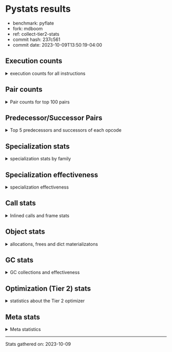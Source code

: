
# Pystats results

- benchmark: pyflate
- fork: mdboom
- ref: collect-tier2-stats
- commit hash: 237c561
- commit date: 2023-10-09T13:50:19-04:00

## Execution counts

<details>
<summary> execution counts for all instructions </summary>

|Name | Count | Self | Cumulative | Miss ratio | 
|---|---:|---:|---:|---:|
| LOAD_FAST | 661,707,360 | 23.2% | 23.2% |  |
| LOAD_CONST | 200,371,760 | 7.0% | 30.2% |  |
| LOAD_ATTR_INSTANCE_VALUE | 180,149,780 | 6.3% | 36.5% |  |
| POP_JUMP_IF_FALSE | 176,287,320 | 6.2% | 42.6% |  |
| COMPARE_OP_INT | 122,851,360 | 4.3% | 46.9% |  |
| BINARY_OP | 111,935,480 | 3.9% | 50.9% |  |
| TO_BOOL_BOOL | 106,050,240 | 3.7% | 54.6% |  |
| SWAP | 93,940,100 | 3.3% | 57.9% |  |
| STORE_FAST | 93,157,480 | 3.3% | 61.1% |  |
| ENTER_EXECUTOR | 91,897,440 | 3.2% | 64.3% |  |
| LOAD_FAST_LOAD_FAST | 86,335,420 | 3.0% | 67.4% |  |
| COPY | 84,834,340 | 3.0% | 70.3% |  |
| BINARY_OP_SUBTRACT_INT | 73,829,940 | 2.6% | 72.9% |  |
| BINARY_OP_ADD_INT | 69,556,020 | 2.4% | 75.3% |  |
| RETURN_VALUE | 61,843,820 | 2.2% | 77.5% |  |
| POP_JUMP_IF_TRUE | 57,138,000 | 2.0% | 79.5% |  |
| RESUME_CHECK | 56,160,880 | 2.0% | 81.5% | 0.0% |
| CALL_PY_EXACT_ARGS | 56,054,440 | 2.0% | 83.4% |  |
| LOAD_ATTR_METHOD_WITH_VALUES | 50,474,800 | 1.8% | 85.2% |  |
| BINARY_SUBSCR_LIST_INT | 48,346,440 | 1.7% | 86.9% |  |
| CALL_LIST_APPEND | 46,008,660 | 1.6% | 88.5% |  |
| STORE_SUBSCR_LIST_INT | 40,342,080 | 1.4% | 89.9% |  |
| STORE_ATTR_INSTANCE_VALUE | 35,033,780 | 1.2% | 91.1% |  |
| POP_TOP | 31,958,280 | 1.1% | 92.3% |  |
| LOAD_GLOBAL_BUILTIN | 26,929,140 | 0.9% | 93.2% |  |
| CALL_LEN | 22,351,140 | 0.8% | 94.0% |  |
| STORE_FAST_STORE_FAST | 20,240,460 | 0.7% | 94.7% |  |
| FOR_ITER | 20,191,480 | 0.7% | 95.4% |  |
| UNPACK_SEQUENCE_TWO_TUPLE | 20,187,840 | 0.7% | 96.1% |  |
| JUMP_BACKWARD | 20,187,000 | 0.7% | 96.8% |  |
| BINARY_SLICE | 18,264,300 | 0.6% | 97.4% |  |
| RETURN_CONST | 13,728,060 | 0.5% | 97.9% |  |
| UNARY_INVERT | 9,402,480 | 0.3% | 98.3% |  |
| LOAD_ATTR_METHOD_NO_DICT | 8,696,340 | 0.3% | 98.6% |  |
| LOAD_GLOBAL_MODULE | 5,583,760 | 0.2% | 98.8% |  |
| STORE_SLICE | 5,568,180 | 0.2% | 99.0% |  |
| NOP | 5,391,000 | 0.2% | 99.1% |  |
| JUMP_FORWARD | 5,022,600 | 0.2% | 99.3% |  |
| CALL_BUILTIN_O | 4,564,320 | 0.2% | 99.5% |  |
| LOAD_ATTR | 4,053,120 | 0.1% | 99.6% |  |
| TO_BOOL | 4,052,580 | 0.1% | 99.8% |  |
| CALL_METHOD_DESCRIPTOR_FAST | 4,050,800 | 0.1% | 99.9% |  |
| BINARY_SUBSCR | 1,604,260 | 0.1% | 100.0% |  |
| TO_BOOL_INT | 471,920 | 0.0% | 100.0% |  |
| GET_ITER | 184,860 | 0.0% | 100.0% |  |
| FOR_ITER_LIST | 179,300 | 0.0% | 100.0% |  |
| BUILD_LIST | 61,380 | 0.0% | 100.0% |  |
| EXIT_INIT_CHECK | 53,400 | 0.0% | 100.0% |  |
| CALL_ALLOC_AND_ENTER_INIT | 53,400 | 0.0% | 100.0% |  |
| BUILD_TUPLE | 53,280 | 0.0% | 100.0% |  |
| INTERPRETER_EXIT | 52,920 | 0.0% | 100.0% |  |
| BINARY_OP_MULTIPLY_INT | 33,720 | 0.0% | 100.0% |  |
| CALL | 17,100 | 0.0% | 100.0% |  |
| CALL_BUILTIN_CLASS | 12,900 | 0.0% | 100.0% |  |
| CALL_BUILTIN_FAST | 8,760 | 0.0% | 100.0% |  |
| LIST_APPEND | 8,700 | 0.0% | 100.0% |  |
| FOR_ITER_RANGE | 5,900 | 0.0% | 100.0% |  |
| LOAD_GLOBAL | 720 | 0.0% | 100.0% |  |
| COMPARE_OP | 420 | 0.0% | 100.0% |  |
| PUSH_NULL | 360 | 0.0% | 100.0% |  |
| CALL_KW | 360 | 0.0% | 100.0% |  |
| CALL_BUILTIN_FAST_WITH_KEYWORDS | 240 | 0.0% | 100.0% |  |
| LOAD_ATTR_MODULE | 220 | 0.0% | 100.0% |  |
| LOAD_DEREF | 180 | 0.0% | 100.0% |  |
| STORE_ATTR | 160 | 0.0% | 100.0% |  |
| CALL_FUNCTION_EX | 120 | 0.0% | 100.0% |  |
| LOAD_FAST_AND_CLEAR | 120 | 0.0% | 100.0% |  |
| CALL_ISINSTANCE | 120 | 0.0% | 100.0% |  |
| CALL_METHOD_DESCRIPTOR_NOARGS | 120 | 0.0% | 100.0% |  |
| CALL_METHOD_DESCRIPTOR_O | 120 | 0.0% | 100.0% |  |
| CALL_INTRINSIC_1 | 60 | 0.0% | 100.0% |  |
| COPY_FREE_VARS | 60 | 0.0% | 100.0% |  |
| LIST_EXTEND | 60 | 0.0% | 100.0% |  |
| LOAD_FAST_CHECK | 60 | 0.0% | 100.0% |  |
| BINARY_OP_SUBTRACT_FLOAT | 60 | 0.0% | 100.0% |  |
| COMPARE_OP_STR | 60 | 0.0% | 100.0% |  |


</details>

## Pair counts

<details>
<summary> Pair counts for top 100 pairs </summary>

|Pair | Count | Self | Cumulative | 
|---|---:|---:|---:|
| POP_JUMP_IF_FALSE LOAD_FAST | 136,639,200 | 4.8% | 4.8% |
| LOAD_FAST LOAD_ATTR_INSTANCE_VALUE | 129,682,180 | 4.5% | 9.3% |
| LOAD_ATTR_INSTANCE_VALUE LOAD_FAST | 112,454,380 | 3.9% | 13.3% |
| LOAD_FAST TO_BOOL_BOOL | 106,050,120 | 3.7% | 17.0% |
| TO_BOOL_BOOL POP_JUMP_IF_FALSE | 106,034,880 | 3.7% | 20.7% |
| STORE_FAST LOAD_FAST | 72,181,780 | 2.5% | 23.2% |
| COMPARE_OP_INT POP_JUMP_IF_FALSE | 69,780,280 | 2.4% | 25.6% |
| LOAD_FAST LOAD_CONST | 69,100,500 | 2.4% | 28.1% |
| LOAD_FAST COMPARE_OP_INT | 61,122,200 | 2.1% | 30.2% |
| LOAD_CONST BINARY_OP_ADD_INT | 57,944,740 | 2.0% | 32.2% |
| CALL_PY_EXACT_ARGS RESUME_CHECK | 56,054,440 | 2.0% | 34.2% |
| COMPARE_OP_INT POP_JUMP_IF_TRUE | 53,071,080 | 1.9% | 36.0% |
| LOAD_FAST LOAD_ATTR_METHOD_WITH_VALUES | 50,447,940 | 1.8% | 37.8% |
| LOAD_CONST BINARY_OP_SUBTRACT_INT | 45,131,420 | 1.6% | 39.4% |
| POP_JUMP_IF_TRUE ENTER_EXECUTOR | 44,173,680 | 1.5% | 40.9% |
| LOAD_CONST LOAD_FAST | 43,493,120 | 1.5% | 42.5% |
| LOAD_ATTR_METHOD_WITH_VALUES LOAD_FAST | 42,214,540 | 1.5% | 43.9% |
| ENTER_EXECUTOR LOAD_FAST | 37,707,020 | 1.3% | 45.3% |
| ENTER_EXECUTOR CALL_LIST_APPEND | 37,245,060 | 1.3% | 46.6% |
| SWAP STORE_ATTR_INSTANCE_VALUE | 34,758,020 | 1.2% | 47.8% |
| LOAD_FAST BINARY_OP | 34,570,240 | 1.2% | 49.0% |
| COPY LOAD_ATTR_INSTANCE_VALUE | 34,548,520 | 1.2% | 50.2% |
| LOAD_FAST COPY | 34,548,520 | 1.2% | 51.4% |
| LOAD_FAST CALL_PY_EXACT_ARGS | 32,962,500 | 1.2% | 52.6% |
| BINARY_OP_ADD_INT SWAP | 32,330,040 | 1.1% | 53.7% |
| STORE_ATTR_INSTANCE_VALUE LOAD_FAST | 30,705,560 | 1.1% | 54.8% |
| RESUME_CHECK LOAD_CONST | 29,100,920 | 1.0% | 55.8% |
| BINARY_OP LOAD_CONST | 28,917,620 | 1.0% | 56.8% |
| BINARY_OP_SUBTRACT_INT RETURN_VALUE | 28,917,620 | 1.0% | 57.8% |
| LOAD_FAST BINARY_OP_SUBTRACT_INT | 28,664,740 | 1.0% | 58.8% |
| LOAD_GLOBAL_BUILTIN LOAD_FAST | 26,921,280 | 0.9% | 59.8% |
| BINARY_OP LOAD_FAST | 25,140,860 | 0.9% | 60.6% |
| RETURN_VALUE STORE_FAST | 23,366,580 | 0.8% | 61.5% |
| POP_TOP LOAD_FAST | 22,570,560 | 0.8% | 62.2% |
| LOAD_FAST CALL_LEN | 22,351,060 | 0.8% | 63.0% |
| BINARY_OP_ADD_INT STORE_FAST | 21,901,440 | 0.8% | 63.8% |
| CALL_LIST_APPEND ENTER_EXECUTOR | 20,417,420 | 0.7% | 64.5% |
| UNPACK_SEQUENCE_TWO_TUPLE STORE_FAST_STORE_FAST | 20,187,480 | 0.7% | 65.2% |
| FOR_ITER UNPACK_SEQUENCE_TWO_TUPLE | 20,186,400 | 0.7% | 65.9% |
| JUMP_BACKWARD FOR_ITER | 20,186,400 | 0.7% | 66.6% |
| LOAD_FAST_LOAD_FAST BINARY_SUBSCR_LIST_INT | 20,171,100 | 0.7% | 67.3% |
| COPY COPY | 20,171,040 | 0.7% | 68.0% |
| COPY BINARY_SUBSCR_LIST_INT | 20,171,040 | 0.7% | 68.7% |
| LOAD_FAST_LOAD_FAST COPY | 20,171,040 | 0.7% | 69.4% |
| LOAD_FAST_LOAD_FAST LOAD_FAST_LOAD_FAST | 20,171,040 | 0.7% | 70.2% |
| STORE_FAST_STORE_FAST LOAD_FAST_LOAD_FAST | 20,171,040 | 0.7% | 70.9% |
| SWAP SWAP | 20,171,040 | 0.7% | 71.6% |
| SWAP STORE_SUBSCR_LIST_INT | 20,171,040 | 0.7% | 72.3% |
| BINARY_SUBSCR_LIST_INT LOAD_CONST | 20,171,040 | 0.7% | 73.0% |
| BINARY_SUBSCR_LIST_INT STORE_SUBSCR_LIST_INT | 20,171,040 | 0.7% | 73.7% |
| STORE_SUBSCR_LIST_INT JUMP_BACKWARD | 20,171,040 | 0.7% | 74.4% |
| STORE_SUBSCR_LIST_INT LOAD_FAST_LOAD_FAST | 20,171,040 | 0.7% | 75.1% |
| BINARY_OP_SUBTRACT_INT BINARY_OP | 19,524,380 | 0.7% | 75.8% |
| RETURN_VALUE BINARY_OP | 19,515,140 | 0.7% | 76.5% |
| LOAD_FAST LOAD_GLOBAL_BUILTIN | 18,305,400 | 0.6% | 77.1% |
| CALL_LEN COMPARE_OP_INT | 18,298,960 | 0.6% | 77.7% |
| LOAD_FAST LOAD_FAST | 18,287,040 | 0.6% | 78.4% |
| POP_JUMP_IF_FALSE ENTER_EXECUTOR | 18,246,560 | 0.6% | 79.0% |
| CALL_LIST_APPEND LOAD_FAST | 18,120,960 | 0.6% | 79.7% |
| LOAD_CONST COMPARE_OP_INT | 18,032,140 | 0.6% | 80.3% |
| RESUME_CHECK LOAD_FAST_LOAD_FAST | 14,853,320 | 0.5% | 80.8% |
| RETURN_CONST POP_TOP | 13,674,660 | 0.5% | 81.3% |
| LOAD_FAST RETURN_VALUE | 13,507,260 | 0.5% | 81.8% |
| BINARY_OP SWAP | 13,454,040 | 0.5% | 82.2% |
| POP_JUMP_IF_TRUE LOAD_FAST | 12,948,540 | 0.5% | 82.7% |
| BINARY_OP STORE_FAST | 12,844,940 | 0.4% | 83.1% |
| RESUME_CHECK LOAD_FAST | 12,205,440 | 0.4% | 83.6% |
| BINARY_SLICE BINARY_OP | 11,136,360 | 0.4% | 83.9% |
| POP_JUMP_IF_FALSE LOAD_CONST | 10,976,580 | 0.4% | 84.3% |
| LOAD_ATTR_INSTANCE_VALUE STORE_FAST | 10,420,740 | 0.4% | 84.7% |
| BINARY_OP RETURN_VALUE | 10,416,180 | 0.4% | 85.1% |
| ENTER_EXECUTOR STORE_FAST | 10,079,940 | 0.4% | 85.4% |
| SWAP COPY | 9,943,620 | 0.3% | 85.8% |
| COPY COMPARE_OP_INT | 9,943,580 | 0.3% | 86.1% |
| RETURN_VALUE LOAD_FAST | 9,455,400 | 0.3% | 86.4% |
| LOAD_FAST_LOAD_FAST LOAD_ATTR_INSTANCE_VALUE | 9,414,800 | 0.3% | 86.8% |
| LOAD_ATTR_INSTANCE_VALUE COMPARE_OP_INT | 9,410,900 | 0.3% | 87.1% |
| UNARY_INVERT BINARY_OP | 9,402,480 | 0.3% | 87.4% |
| BINARY_OP UNARY_INVERT | 9,402,480 | 0.3% | 87.8% |
| LOAD_ATTR_INSTANCE_VALUE BINARY_OP | 9,402,480 | 0.3% | 88.1% |
| LOAD_FAST_LOAD_FAST LOAD_FAST | 9,261,420 | 0.3% | 88.4% |
| BINARY_OP_SUBTRACT_INT SWAP | 9,144,980 | 0.3% | 88.7% |
| STORE_FAST LOAD_CONST | 9,085,200 | 0.3% | 89.0% |
| LOAD_ATTR_INSTANCE_VALUE CALL_PY_EXACT_ARGS | 9,074,220 | 0.3% | 89.4% |
| LOAD_FAST SWAP | 8,896,740 | 0.3% | 89.7% |
| RETURN_VALUE POP_TOP | 8,896,440 | 0.3% | 90.0% |
| POP_TOP RETURN_VALUE | 8,896,260 | 0.3% | 90.3% |
| SWAP POP_TOP | 8,896,260 | 0.3% | 90.6% |
| LOAD_ATTR_INSTANCE_VALUE SWAP | 8,896,260 | 0.3% | 90.9% |
| LOAD_FAST LOAD_ATTR_METHOD_NO_DICT | 8,696,160 | 0.3% | 91.2% |
| LOAD_ATTR_METHOD_NO_DICT LOAD_FAST | 8,695,440 | 0.3% | 91.5% |
| LOAD_ATTR_INSTANCE_VALUE LOAD_CONST | 8,105,340 | 0.3% | 91.8% |
| LOAD_ATTR_INSTANCE_VALUE LOAD_GLOBAL_BUILTIN | 8,103,120 | 0.3% | 92.1% |
| LOAD_CONST BINARY_OP | 7,670,780 | 0.3% | 92.4% |
| BINARY_OP_ADD_INT BINARY_SLICE | 7,127,580 | 0.2% | 92.6% |
| LOAD_FAST_LOAD_FAST LOAD_CONST | 6,615,060 | 0.2% | 92.8% |
| ENTER_EXECUTOR LOAD_ATTR_INSTANCE_VALUE | 6,504,180 | 0.2% | 93.1% |
| LOAD_CONST LOAD_CONST | 5,573,160 | 0.2% | 93.3% |
| LOAD_CONST BINARY_SLICE | 5,568,540 | 0.2% | 93.5% |
| BINARY_SUBSCR_LIST_INT STORE_FAST | 5,568,240 | 0.2% | 93.7% |


</details>

## Predecessor/Successor Pairs

<details>
<summary> Top 5 predecessors and successors of each opcode </summary>

### BINARY_SLICE

<details>
<summary> Successors and predecessors for BINARY_SLICE </summary>

|Predecessors | Count | Percentage | 
|---|---:|---:|
| BINARY_OP_ADD_INT | 7,127,580 | 39.0% |
| LOAD_CONST | 5,568,540 | 30.5% |
| LOAD_FAST | 5,568,180 | 30.5% |

|Successors | Count | Percentage | 
|---|---:|---:|
| BINARY_OP | 11,136,360 | 61.0% |
| LOAD_FAST | 5,568,180 | 30.5% |
| CALL_LIST_APPEND | 534,360 | 2.9% |
| CALL_BUILTIN_O | 512,520 | 2.8% |
| LOAD_GLOBAL_BUILTIN | 512,520 | 2.8% |


</details>

### STORE_SLICE

<details>
<summary> Successors and predecessors for STORE_SLICE </summary>

|Predecessors | Count | Percentage | 
|---|---:|---:|
| LOAD_CONST | 5,568,180 | 100.0% |

|Successors | Count | Percentage | 
|---|---:|---:|
| RETURN_CONST | 5,568,180 | 100.0% |


</details>

### CACHE

<details>
<summary> Successors and predecessors for CACHE </summary>

|Successors | Count | Percentage | 
|---|---:|---:|
| RESUME_CHECK | 52,920 | 100.0% |


</details>

### BINARY_SUBSCR

<details>
<summary> Successors and predecessors for BINARY_SUBSCR </summary>

|Predecessors | Count | Percentage | 
|---|---:|---:|
| BINARY_OP_ADD_INT | 1,603,740 | 100.0% |
| BINARY_SUBSCR | 400 | 0.0% |
| LOAD_FAST | 60 | 0.0% |
| LOAD_FAST_LOAD_FAST | 60 | 0.0% |

|Successors | Count | Percentage | 
|---|---:|---:|
| SWAP | 1,046,880 | 65.3% |
| COMPARE_OP_INT | 556,860 | 34.7% |
| BINARY_SUBSCR | 400 | 0.0% |
| LOAD_FAST | 60 | 0.0% |
| CALL_LIST_APPEND | 60 | 0.0% |


</details>

### EXIT_INIT_CHECK

<details>
<summary> Successors and predecessors for EXIT_INIT_CHECK </summary>

|Predecessors | Count | Percentage | 
|---|---:|---:|
| RETURN_CONST | 53,400 | 100.0% |

|Successors | Count | Percentage | 
|---|---:|---:|
| RETURN_VALUE | 53,400 | 100.0% |


</details>

### GET_ITER

<details>
<summary> Successors and predecessors for GET_ITER </summary>

|Predecessors | Count | Percentage | 
|---|---:|---:|
| LOAD_ATTR_INSTANCE_VALUE | 178,680 | 96.7% |
| CALL_BUILTIN_CLASS | 5,700 | 3.1% |
| BINARY_SLICE | 360 | 0.2% |
| LOAD_FAST | 120 | 0.1% |

|Successors | Count | Percentage | 
|---|---:|---:|
| FOR_ITER_LIST | 179,100 | 96.9% |
| FOR_ITER_RANGE | 5,640 | 3.1% |
| FOR_ITER | 60 | 0.0% |
| LOAD_FAST_AND_CLEAR | 60 | 0.0% |


</details>

### INTERPRETER_EXIT

<details>
<summary> Successors and predecessors for INTERPRETER_EXIT </summary>

|Predecessors | Count | Percentage | 
|---|---:|---:|
| RETURN_VALUE | 52,920 | 100.0% |


</details>

### NOP

<details>
<summary> Successors and predecessors for NOP </summary>

|Predecessors | Count | Percentage | 
|---|---:|---:|
| CALL_LIST_APPEND | 5,390,220 | 100.0% |
| POP_JUMP_IF_FALSE | 600 | 0.0% |
| STORE_FAST | 120 | 0.0% |
| POP_TOP | 60 | 0.0% |

|Successors | Count | Percentage | 
|---|---:|---:|
| ENTER_EXECUTOR | 5,390,220 | 100.0% |
| LOAD_FAST | 720 | 0.0% |
| LOAD_DEREF | 60 | 0.0% |


</details>

### POP_TOP

<details>
<summary> Successors and predecessors for POP_TOP </summary>

|Predecessors | Count | Percentage | 
|---|---:|---:|
| RETURN_CONST | 13,674,660 | 42.8% |
| RETURN_VALUE | 8,896,440 | 27.8% |
| SWAP | 8,896,260 | 27.8% |
| POP_JUMP_IF_FALSE | 490,020 | 1.5% |
| CALL_KW | 360 | 0.0% |

|Successors | Count | Percentage | 
|---|---:|---:|
| LOAD_FAST | 22,570,560 | 70.6% |
| RETURN_VALUE | 8,896,260 | 27.8% |
| JUMP_FORWARD | 490,500 | 1.5% |
| RETURN_CONST | 420 | 0.0% |
| LOAD_FAST_LOAD_FAST | 360 | 0.0% |


</details>

### PUSH_NULL

<details>
<summary> Successors and predecessors for PUSH_NULL </summary>

|Predecessors | Count | Percentage | 
|---|---:|---:|
| LOAD_ATTR_MODULE | 220 | 61.1% |
| LOAD_DEREF | 120 | 33.3% |
| LOAD_ATTR | 20 | 5.6% |

|Successors | Count | Percentage | 
|---|---:|---:|
| CALL | 180 | 50.0% |
| LOAD_FAST | 120 | 33.3% |
| LOAD_FAST_CHECK | 60 | 16.7% |


</details>

### RETURN_VALUE

<details>
<summary> Successors and predecessors for RETURN_VALUE </summary>

|Predecessors | Count | Percentage | 
|---|---:|---:|
| BINARY_OP_SUBTRACT_INT | 28,917,620 | 46.8% |
| LOAD_FAST | 13,507,260 | 21.8% |
| BINARY_OP | 10,416,180 | 16.8% |
| POP_TOP | 8,896,260 | 14.4% |
| EXIT_INIT_CHECK | 53,400 | 0.1% |

|Successors | Count | Percentage | 
|---|---:|---:|
| STORE_FAST | 23,366,580 | 37.8% |
| BINARY_OP | 19,515,140 | 31.6% |
| LOAD_FAST | 9,455,400 | 15.3% |
| POP_TOP | 8,896,440 | 14.4% |
| TO_BOOL_INT | 470,460 | 0.8% |


</details>

### TO_BOOL

<details>
<summary> Successors and predecessors for TO_BOOL </summary>

|Predecessors | Count | Percentage | 
|---|---:|---:|
| LOAD_FAST | 4,051,580 | 100.0% |
| TO_BOOL | 980 | 0.0% |
| CALL_LEN | 20 | 0.0% |

|Successors | Count | Percentage | 
|---|---:|---:|
| POP_JUMP_IF_TRUE | 4,051,560 | 100.0% |
| TO_BOOL | 980 | 0.0% |
| TO_BOOL_INT | 40 | 0.0% |


</details>

### UNARY_INVERT

<details>
<summary> Successors and predecessors for UNARY_INVERT </summary>

|Predecessors | Count | Percentage | 
|---|---:|---:|
| BINARY_OP | 9,402,480 | 100.0% |

|Successors | Count | Percentage | 
|---|---:|---:|
| BINARY_OP | 9,402,480 | 100.0% |


</details>

### BINARY_OP

<details>
<summary> Successors and predecessors for BINARY_OP </summary>

|Predecessors | Count | Percentage | 
|---|---:|---:|
| LOAD_FAST | 34,570,240 | 30.9% |
| BINARY_OP_SUBTRACT_INT | 19,524,380 | 17.4% |
| RETURN_VALUE | 19,515,140 | 17.4% |
| BINARY_SLICE | 11,136,360 | 9.9% |
| UNARY_INVERT | 9,402,480 | 8.4% |

|Successors | Count | Percentage | 
|---|---:|---:|
| LOAD_CONST | 28,917,620 | 25.8% |
| LOAD_FAST | 25,140,860 | 22.5% |
| SWAP | 13,454,040 | 12.0% |
| STORE_FAST | 12,844,940 | 11.5% |
| RETURN_VALUE | 10,416,180 | 9.3% |


</details>

### BUILD_LIST

<details>
<summary> Successors and predecessors for BUILD_LIST </summary>

|Predecessors | Count | Percentage | 
|---|---:|---:|
| LOAD_FAST_LOAD_FAST | 53,280 | 86.8% |
| CALL_BUILTIN_CLASS | 6,300 | 10.3% |
| STORE_FAST | 540 | 0.9% |
| RESUME_CHECK | 480 | 0.8% |
| BUILD_TUPLE | 360 | 0.6% |

|Successors | Count | Percentage | 
|---|---:|---:|
| BINARY_OP | 59,940 | 97.7% |
| STORE_FAST | 1,200 | 2.0% |
| LOAD_CONST | 60 | 0.1% |
| LOAD_DEREF | 60 | 0.1% |
| SWAP | 60 | 0.1% |


</details>

### BUILD_TUPLE

<details>
<summary> Successors and predecessors for BUILD_TUPLE </summary>

|Predecessors | Count | Percentage | 
|---|---:|---:|
| LOAD_ATTR_INSTANCE_VALUE | 52,920 | 99.3% |
| LOAD_CONST | 360 | 0.7% |

|Successors | Count | Percentage | 
|---|---:|---:|
| RETURN_VALUE | 52,920 | 99.3% |
| BUILD_LIST | 360 | 0.7% |


</details>

### CALL

<details>
<summary> Successors and predecessors for CALL </summary>

|Predecessors | Count | Percentage | 
|---|---:|---:|
| ENTER_EXECUTOR | 15,300 | 89.5% |
| LOAD_FAST | 840 | 4.9% |
| LOAD_CONST | 300 | 1.8% |
| PUSH_NULL | 180 | 1.1% |
| CALL | 160 | 0.9% |

|Successors | Count | Percentage | 
|---|---:|---:|
| CALL_LIST_APPEND | 15,360 | 89.8% |
| CALL_BUILTIN_CLASS | 540 | 3.2% |
| CALL_PY_EXACT_ARGS | 360 | 2.1% |
| CALL | 160 | 0.9% |
| STORE_FAST | 120 | 0.7% |


</details>

### CALL_FUNCTION_EX

<details>
<summary> Successors and predecessors for CALL_FUNCTION_EX </summary>

|Predecessors | Count | Percentage | 
|---|---:|---:|
| CALL_INTRINSIC_1 | 60 | 50.0% |
| LOAD_FAST | 60 | 50.0% |

|Successors | Count | Percentage | 
|---|---:|---:|
| COPY_FREE_VARS | 60 | 50.0% |
| RESUME_CHECK | 60 | 50.0% |


</details>

### CALL_INTRINSIC_1

<details>
<summary> Successors and predecessors for CALL_INTRINSIC_1 </summary>

|Predecessors | Count | Percentage | 
|---|---:|---:|
| LIST_EXTEND | 60 | 100.0% |

|Successors | Count | Percentage | 
|---|---:|---:|
| CALL_FUNCTION_EX | 60 | 100.0% |


</details>

### CALL_KW

<details>
<summary> Successors and predecessors for CALL_KW </summary>

|Predecessors | Count | Percentage | 
|---|---:|---:|
| LOAD_CONST | 360 | 100.0% |

|Successors | Count | Percentage | 
|---|---:|---:|
| POP_TOP | 360 | 100.0% |


</details>

### COMPARE_OP

<details>
<summary> Successors and predecessors for COMPARE_OP </summary>

|Predecessors | Count | Percentage | 
|---|---:|---:|
| LOAD_CONST | 280 | 66.7% |
| COMPARE_OP | 40 | 9.5% |
| COPY | 40 | 9.5% |
| CALL_BUILTIN_O | 40 | 9.5% |
| CALL_LEN | 20 | 4.8% |

|Successors | Count | Percentage | 
|---|---:|---:|
| POP_JUMP_IF_FALSE | 180 | 42.9% |
| COMPARE_OP_INT | 180 | 42.9% |
| COMPARE_OP | 40 | 9.5% |
| COMPARE_OP_STR | 20 | 4.8% |


</details>

### COPY

<details>
<summary> Successors and predecessors for COPY </summary>

|Predecessors | Count | Percentage | 
|---|---:|---:|
| LOAD_FAST | 34,548,520 | 40.7% |
| COPY | 20,171,040 | 23.8% |
| LOAD_FAST_LOAD_FAST | 20,171,040 | 23.8% |
| SWAP | 9,943,620 | 11.7% |
| RETURN_VALUE | 60 | 0.0% |

|Successors | Count | Percentage | 
|---|---:|---:|
| LOAD_ATTR_INSTANCE_VALUE | 34,548,520 | 40.7% |
| COPY | 20,171,040 | 23.8% |
| BINARY_SUBSCR_LIST_INT | 20,171,040 | 23.8% |
| COMPARE_OP_INT | 9,943,580 | 11.7% |
| STORE_FAST | 60 | 0.0% |


</details>

### COPY_FREE_VARS

<details>
<summary> Successors and predecessors for COPY_FREE_VARS </summary>

|Predecessors | Count | Percentage | 
|---|---:|---:|
| CALL_FUNCTION_EX | 60 | 100.0% |

|Successors | Count | Percentage | 
|---|---:|---:|
| RESUME_CHECK | 60 | 100.0% |


</details>

### ENTER_EXECUTOR

<details>
<summary> Successors and predecessors for ENTER_EXECUTOR </summary>

|Predecessors | Count | Percentage | 
|---|---:|---:|
| POP_JUMP_IF_TRUE | 44,173,680 | 48.1% |
| CALL_LIST_APPEND | 20,417,420 | 22.2% |
| POP_JUMP_IF_FALSE | 18,246,560 | 19.9% |
| NOP | 5,390,220 | 5.9% |
| STORE_FAST | 3,611,960 | 3.9% |

|Successors | Count | Percentage | 
|---|---:|---:|
| LOAD_FAST | 37,707,020 | 41.0% |
| CALL_LIST_APPEND | 37,245,060 | 40.5% |
| STORE_FAST | 10,079,940 | 11.0% |
| LOAD_ATTR_INSTANCE_VALUE | 6,504,180 | 7.1% |
| LOAD_CONST | 177,960 | 0.2% |


</details>

### FOR_ITER

<details>
<summary> Successors and predecessors for FOR_ITER </summary>

|Predecessors | Count | Percentage | 
|---|---:|---:|
| JUMP_BACKWARD | 20,186,400 | 100.0% |
| FOR_ITER | 4,960 | 0.0% |
| GET_ITER | 60 | 0.0% |
| SWAP | 60 | 0.0% |

|Successors | Count | Percentage | 
|---|---:|---:|
| UNPACK_SEQUENCE_TWO_TUPLE | 20,186,400 | 100.0% |
| FOR_ITER | 4,960 | 0.0% |
| LOAD_FAST | 60 | 0.0% |
| STORE_FAST | 60 | 0.0% |


</details>

### JUMP_BACKWARD

<details>
<summary> Successors and predecessors for JUMP_BACKWARD </summary>

|Predecessors | Count | Percentage | 
|---|---:|---:|
| STORE_SUBSCR_LIST_INT | 20,171,040 | 99.9% |
| LIST_APPEND | 8,700 | 0.0% |
| POP_JUMP_IF_TRUE | 6,660 | 0.0% |
| STORE_FAST | 280 | 0.0% |
| CALL_LIST_APPEND | 220 | 0.0% |

|Successors | Count | Percentage | 
|---|---:|---:|
| FOR_ITER | 20,186,400 | 100.0% |
| FOR_ITER_RANGE | 260 | 0.0% |
| FOR_ITER_LIST | 200 | 0.0% |
| ENTER_EXECUTOR | 60 | 0.0% |
| LOAD_FAST | 60 | 0.0% |


</details>

### JUMP_FORWARD

<details>
<summary> Successors and predecessors for JUMP_FORWARD </summary>

|Predecessors | Count | Percentage | 
|---|---:|---:|
| POP_JUMP_IF_FALSE | 4,019,100 | 80.0% |
| STORE_FAST | 512,580 | 10.2% |
| POP_TOP | 490,500 | 9.8% |
| ENTER_EXECUTOR | 420 | 0.0% |

|Successors | Count | Percentage | 
|---|---:|---:|
| LOAD_FAST | 5,022,360 | 100.0% |
| BUILD_LIST | 60 | 0.0% |
| JUMP_BACKWARD | 60 | 0.0% |
| LOAD_CONST | 60 | 0.0% |
| LOAD_GLOBAL_MODULE | 40 | 0.0% |


</details>

### LIST_APPEND

<details>
<summary> Successors and predecessors for LIST_APPEND </summary>

|Predecessors | Count | Percentage | 
|---|---:|---:|
| CALL_BUILTIN_FAST | 8,700 | 100.0% |

|Successors | Count | Percentage | 
|---|---:|---:|
| JUMP_BACKWARD | 8,700 | 100.0% |


</details>

### LIST_EXTEND

<details>
<summary> Successors and predecessors for LIST_EXTEND </summary>

|Predecessors | Count | Percentage | 
|---|---:|---:|
| LOAD_DEREF | 60 | 100.0% |

|Successors | Count | Percentage | 
|---|---:|---:|
| CALL_INTRINSIC_1 | 60 | 100.0% |


</details>

### LOAD_ATTR

<details>
<summary> Successors and predecessors for LOAD_ATTR </summary>

|Predecessors | Count | Percentage | 
|---|---:|---:|
| LOAD_ATTR_INSTANCE_VALUE | 4,050,740 | 99.9% |
| LOAD_ATTR | 1,060 | 0.0% |
| LOAD_GLOBAL_MODULE | 800 | 0.0% |
| LOAD_FAST | 440 | 0.0% |
| LOAD_CONST | 40 | 0.0% |

|Successors | Count | Percentage | 
|---|---:|---:|
| LOAD_FAST | 4,050,740 | 99.9% |
| LOAD_ATTR | 1,060 | 0.0% |
| LOAD_CONST | 420 | 0.0% |
| LOAD_FAST_LOAD_FAST | 360 | 0.0% |
| LOAD_ATTR_METHOD_WITH_VALUES | 220 | 0.0% |


</details>

### LOAD_CONST

<details>
<summary> Successors and predecessors for LOAD_CONST </summary>

|Predecessors | Count | Percentage | 
|---|---:|---:|
| LOAD_FAST | 69,100,500 | 34.5% |
| RESUME_CHECK | 29,100,920 | 14.5% |
| BINARY_OP | 28,917,620 | 14.4% |
| BINARY_SUBSCR_LIST_INT | 20,171,040 | 10.1% |
| POP_JUMP_IF_FALSE | 10,976,580 | 5.5% |

|Successors | Count | Percentage | 
|---|---:|---:|
| BINARY_OP_ADD_INT | 57,944,740 | 28.9% |
| BINARY_OP_SUBTRACT_INT | 45,131,420 | 22.5% |
| LOAD_FAST | 43,493,120 | 21.7% |
| COMPARE_OP_INT | 18,032,140 | 9.0% |
| BINARY_OP | 7,670,780 | 3.8% |


</details>

### LOAD_DEREF

<details>
<summary> Successors and predecessors for LOAD_DEREF </summary>

|Predecessors | Count | Percentage | 
|---|---:|---:|
| NOP | 60 | 33.3% |
| BUILD_LIST | 60 | 33.3% |
| RESUME_CHECK | 60 | 33.3% |

|Successors | Count | Percentage | 
|---|---:|---:|
| PUSH_NULL | 120 | 66.7% |
| LIST_EXTEND | 60 | 33.3% |


</details>

### LOAD_FAST

<details>
<summary> Successors and predecessors for LOAD_FAST </summary>

|Predecessors | Count | Percentage | 
|---|---:|---:|
| POP_JUMP_IF_FALSE | 136,639,200 | 20.6% |
| LOAD_ATTR_INSTANCE_VALUE | 112,454,380 | 17.0% |
| STORE_FAST | 72,181,780 | 10.9% |
| LOAD_CONST | 43,493,120 | 6.6% |
| LOAD_ATTR_METHOD_WITH_VALUES | 42,214,540 | 6.4% |

|Successors | Count | Percentage | 
|---|---:|---:|
| LOAD_ATTR_INSTANCE_VALUE | 129,682,180 | 19.6% |
| TO_BOOL_BOOL | 106,050,120 | 16.0% |
| LOAD_CONST | 69,100,500 | 10.4% |
| COMPARE_OP_INT | 61,122,200 | 9.2% |
| LOAD_ATTR_METHOD_WITH_VALUES | 50,447,940 | 7.6% |


</details>

### LOAD_FAST_AND_CLEAR

<details>
<summary> Successors and predecessors for LOAD_FAST_AND_CLEAR </summary>

|Predecessors | Count | Percentage | 
|---|---:|---:|
| GET_ITER | 60 | 50.0% |
| LOAD_FAST_AND_CLEAR | 60 | 50.0% |

|Successors | Count | Percentage | 
|---|---:|---:|
| LOAD_FAST_AND_CLEAR | 60 | 50.0% |
| SWAP | 60 | 50.0% |


</details>

### LOAD_FAST_CHECK

<details>
<summary> Successors and predecessors for LOAD_FAST_CHECK </summary>

|Predecessors | Count | Percentage | 
|---|---:|---:|
| PUSH_NULL | 60 | 100.0% |

|Successors | Count | Percentage | 
|---|---:|---:|
| CALL_BUILTIN_FAST_WITH_KEYWORDS | 40 | 66.7% |
| CALL | 20 | 33.3% |


</details>

### LOAD_FAST_LOAD_FAST

<details>
<summary> Successors and predecessors for LOAD_FAST_LOAD_FAST </summary>

|Predecessors | Count | Percentage | 
|---|---:|---:|
| LOAD_FAST_LOAD_FAST | 20,171,040 | 23.4% |
| STORE_FAST_STORE_FAST | 20,171,040 | 23.4% |
| STORE_SUBSCR_LIST_INT | 20,171,040 | 23.4% |
| RESUME_CHECK | 14,853,320 | 17.2% |
| BINARY_OP | 5,568,180 | 6.4% |

|Successors | Count | Percentage | 
|---|---:|---:|
| BINARY_SUBSCR_LIST_INT | 20,171,100 | 23.4% |
| COPY | 20,171,040 | 23.4% |
| LOAD_FAST_LOAD_FAST | 20,171,040 | 23.4% |
| LOAD_ATTR_INSTANCE_VALUE | 9,414,800 | 10.9% |
| LOAD_FAST | 9,261,420 | 10.7% |


</details>

### LOAD_GLOBAL

<details>
<summary> Successors and predecessors for LOAD_GLOBAL </summary>

|Predecessors | Count | Percentage | 
|---|---:|---:|
| STORE_FAST | 280 | 38.9% |
| POP_JUMP_IF_FALSE | 80 | 11.1% |
| LOAD_FAST | 60 | 8.3% |
| LOAD_GLOBAL_BUILTIN | 60 | 8.3% |
| RESUME_CHECK | 60 | 8.3% |

|Successors | Count | Percentage | 
|---|---:|---:|
| LOAD_GLOBAL_BUILTIN | 440 | 61.1% |
| LOAD_GLOBAL_MODULE | 260 | 36.1% |
| LOAD_ATTR | 20 | 2.8% |


</details>

### POP_JUMP_IF_FALSE

<details>
<summary> Successors and predecessors for POP_JUMP_IF_FALSE </summary>

|Predecessors | Count | Percentage | 
|---|---:|---:|
| TO_BOOL_BOOL | 106,034,880 | 60.1% |
| COMPARE_OP_INT | 69,780,280 | 39.6% |
| TO_BOOL_INT | 471,920 | 0.3% |
| COMPARE_OP | 180 | 0.0% |
| COMPARE_OP_STR | 60 | 0.0% |

|Successors | Count | Percentage | 
|---|---:|---:|
| LOAD_FAST | 136,639,200 | 77.5% |
| ENTER_EXECUTOR | 18,246,560 | 10.4% |
| LOAD_CONST | 10,976,580 | 6.2% |
| RETURN_CONST | 4,051,620 | 2.3% |
| JUMP_FORWARD | 4,019,100 | 2.3% |


</details>

### POP_JUMP_IF_TRUE

<details>
<summary> Successors and predecessors for POP_JUMP_IF_TRUE </summary>

|Predecessors | Count | Percentage | 
|---|---:|---:|
| COMPARE_OP_INT | 53,071,080 | 92.9% |
| TO_BOOL | 4,051,560 | 7.1% |
| TO_BOOL_BOOL | 15,360 | 0.0% |

|Successors | Count | Percentage | 
|---|---:|---:|
| ENTER_EXECUTOR | 44,173,680 | 77.3% |
| LOAD_FAST | 12,948,540 | 22.7% |
| LOAD_GLOBAL_MODULE | 8,740 | 0.0% |
| JUMP_BACKWARD | 6,660 | 0.0% |
| POP_TOP | 360 | 0.0% |


</details>

### RETURN_CONST

<details>
<summary> Successors and predecessors for RETURN_CONST </summary>

|Predecessors | Count | Percentage | 
|---|---:|---:|
| STORE_SLICE | 5,568,180 | 40.6% |
| STORE_ATTR_INSTANCE_VALUE | 4,107,120 | 29.9% |
| POP_JUMP_IF_FALSE | 4,051,620 | 29.5% |
| ENTER_EXECUTOR | 720 | 0.0% |
| POP_TOP | 420 | 0.0% |

|Successors | Count | Percentage | 
|---|---:|---:|
| POP_TOP | 13,674,660 | 99.6% |
| EXIT_INIT_CHECK | 53,400 | 0.4% |


</details>

### STORE_ATTR

<details>
<summary> Successors and predecessors for STORE_ATTR </summary>

|Predecessors | Count | Percentage | 
|---|---:|---:|
| LOAD_FAST | 140 | 87.5% |
| LOAD_FAST_LOAD_FAST | 20 | 12.5% |

|Successors | Count | Percentage | 
|---|---:|---:|
| STORE_ATTR_INSTANCE_VALUE | 160 | 100.0% |


</details>

### STORE_FAST

<details>
<summary> Successors and predecessors for STORE_FAST </summary>

|Predecessors | Count | Percentage | 
|---|---:|---:|
| RETURN_VALUE | 23,366,580 | 25.1% |
| BINARY_OP_ADD_INT | 21,901,440 | 23.5% |
| BINARY_OP | 12,844,940 | 13.8% |
| LOAD_ATTR_INSTANCE_VALUE | 10,420,740 | 11.2% |
| ENTER_EXECUTOR | 10,079,940 | 10.8% |

|Successors | Count | Percentage | 
|---|---:|---:|
| LOAD_FAST | 72,181,780 | 77.5% |
| LOAD_CONST | 9,085,200 | 9.8% |
| LOAD_GLOBAL_MODULE | 5,390,940 | 5.8% |
| ENTER_EXECUTOR | 3,611,960 | 3.9% |
| LOAD_FAST_LOAD_FAST | 2,367,840 | 2.5% |


</details>

### STORE_FAST_STORE_FAST

<details>
<summary> Successors and predecessors for STORE_FAST_STORE_FAST </summary>

|Predecessors | Count | Percentage | 
|---|---:|---:|
| UNPACK_SEQUENCE_TWO_TUPLE | 20,187,480 | 99.7% |
| LOAD_FAST_LOAD_FAST | 52,920 | 0.3% |
| COPY | 60 | 0.0% |

|Successors | Count | Percentage | 
|---|---:|---:|
| LOAD_FAST_LOAD_FAST | 20,171,040 | 99.7% |
| LOAD_FAST | 69,360 | 0.3% |
| BUILD_LIST | 60 | 0.0% |


</details>

### SWAP

<details>
<summary> Successors and predecessors for SWAP </summary>

|Predecessors | Count | Percentage | 
|---|---:|---:|
| BINARY_OP_ADD_INT | 32,330,040 | 34.4% |
| SWAP | 20,171,040 | 21.5% |
| BINARY_OP | 13,454,040 | 14.3% |
| BINARY_OP_SUBTRACT_INT | 9,144,980 | 9.7% |
| LOAD_FAST | 8,896,740 | 9.5% |

|Successors | Count | Percentage | 
|---|---:|---:|
| STORE_ATTR_INSTANCE_VALUE | 34,758,020 | 37.0% |
| SWAP | 20,171,040 | 21.5% |
| STORE_SUBSCR_LIST_INT | 20,171,040 | 21.5% |
| COPY | 9,943,620 | 10.6% |
| POP_TOP | 8,896,260 | 9.5% |


</details>

### BINARY_OP_ADD_INT

<details>
<summary> Successors and predecessors for BINARY_OP_ADD_INT </summary>

|Predecessors | Count | Percentage | 
|---|---:|---:|
| LOAD_CONST | 57,944,740 | 83.3% |
| CALL_BUILTIN_O | 4,051,560 | 5.8% |
| CALL_LEN | 4,051,560 | 5.8% |
| BINARY_OP | 3,506,000 | 5.0% |
| ENTER_EXECUTOR | 2,160 | 0.0% |

|Successors | Count | Percentage | 
|---|---:|---:|
| SWAP | 32,330,040 | 46.5% |
| STORE_FAST | 21,901,440 | 31.5% |
| BINARY_SLICE | 7,127,580 | 10.2% |
| LOAD_CONST | 5,568,180 | 8.0% |
| BINARY_SUBSCR | 1,603,740 | 2.3% |


</details>

### BINARY_OP_MULTIPLY_INT

<details>
<summary> Successors and predecessors for BINARY_OP_MULTIPLY_INT </summary>

|Predecessors | Count | Percentage | 
|---|---:|---:|
| LOAD_CONST | 33,720 | 100.0% |

|Successors | Count | Percentage | 
|---|---:|---:|
| LOAD_CONST | 33,720 | 100.0% |


</details>

### BINARY_OP_SUBTRACT_FLOAT

<details>
<summary> Successors and predecessors for BINARY_OP_SUBTRACT_FLOAT </summary>

|Predecessors | Count | Percentage | 
|---|---:|---:|
| LOAD_FAST | 40 | 66.7% |
| BINARY_OP | 20 | 33.3% |

|Successors | Count | Percentage | 
|---|---:|---:|
| STORE_FAST | 60 | 100.0% |


</details>

### BINARY_OP_SUBTRACT_INT

<details>
<summary> Successors and predecessors for BINARY_OP_SUBTRACT_INT </summary>

|Predecessors | Count | Percentage | 
|---|---:|---:|
| LOAD_CONST | 45,131,420 | 61.1% |
| LOAD_FAST | 28,664,740 | 38.8% |
| BINARY_OP_SUBTRACT_INT | 33,720 | 0.0% |
| CALL_BUILTIN_O | 40 | 0.0% |
| BINARY_OP | 20 | 0.0% |

|Successors | Count | Percentage | 
|---|---:|---:|
| RETURN_VALUE | 28,917,620 | 39.2% |
| BINARY_OP | 19,524,380 | 26.4% |
| SWAP | 9,144,980 | 12.4% |
| COMPARE_OP_INT | 5,390,340 | 7.3% |
| BINARY_SUBSCR_LIST_INT | 5,390,220 | 7.3% |


</details>

### BINARY_SUBSCR_LIST_INT

<details>
<summary> Successors and predecessors for BINARY_SUBSCR_LIST_INT </summary>

|Predecessors | Count | Percentage | 
|---|---:|---:|
| LOAD_FAST_LOAD_FAST | 20,171,100 | 41.7% |
| COPY | 20,171,040 | 41.7% |
| BINARY_OP_SUBTRACT_INT | 5,390,220 | 11.1% |
| LOAD_CONST | 2,258,160 | 4.7% |
| LOAD_FAST | 177,960 | 0.4% |

|Successors | Count | Percentage | 
|---|---:|---:|
| LOAD_CONST | 20,171,040 | 41.7% |
| STORE_SUBSCR_LIST_INT | 20,171,040 | 41.7% |
| STORE_FAST | 5,568,240 | 11.5% |
| LOAD_FAST | 2,079,840 | 4.3% |
| BINARY_SUBSCR_LIST_INT | 177,960 | 0.4% |


</details>

### CALL_ALLOC_AND_ENTER_INIT

<details>
<summary> Successors and predecessors for CALL_ALLOC_AND_ENTER_INIT </summary>

|Predecessors | Count | Percentage | 
|---|---:|---:|
| ENTER_EXECUTOR | 52,680 | 98.7% |
| LOAD_FAST_LOAD_FAST | 360 | 0.7% |
| LOAD_FAST | 320 | 0.6% |
| CALL | 40 | 0.1% |

|Successors | Count | Percentage | 
|---|---:|---:|
| RESUME_CHECK | 53,400 | 100.0% |


</details>

### CALL_BUILTIN_CLASS

<details>
<summary> Successors and predecessors for CALL_BUILTIN_CLASS </summary>

|Predecessors | Count | Percentage | 
|---|---:|---:|
| BINARY_OP | 6,300 | 48.8% |
| LOAD_CONST | 4,660 | 36.1% |
| LOAD_FAST | 960 | 7.4% |
| CALL | 540 | 4.2% |
| LOAD_FAST_LOAD_FAST | 360 | 2.8% |

|Successors | Count | Percentage | 
|---|---:|---:|
| BUILD_LIST | 6,300 | 48.8% |
| GET_ITER | 5,700 | 44.2% |
| LOAD_FAST | 720 | 5.6% |
| STORE_FAST | 120 | 0.9% |
| CALL_BUILTIN_CLASS | 40 | 0.3% |


</details>

### CALL_BUILTIN_FAST

<details>
<summary> Successors and predecessors for CALL_BUILTIN_FAST </summary>

|Predecessors | Count | Percentage | 
|---|---:|---:|
| LOAD_FAST | 8,760 | 100.0% |

|Successors | Count | Percentage | 
|---|---:|---:|
| LIST_APPEND | 8,700 | 99.3% |
| CALL | 60 | 0.7% |


</details>

### CALL_BUILTIN_FAST_WITH_KEYWORDS

<details>
<summary> Successors and predecessors for CALL_BUILTIN_FAST_WITH_KEYWORDS </summary>

|Predecessors | Count | Percentage | 
|---|---:|---:|
| CALL | 80 | 33.3% |
| LOAD_FAST | 80 | 33.3% |
| LOAD_CONST | 40 | 16.7% |
| LOAD_FAST_CHECK | 40 | 16.7% |

|Successors | Count | Percentage | 
|---|---:|---:|
| CALL | 60 | 25.0% |
| LOAD_CONST | 60 | 25.0% |
| STORE_FAST | 60 | 25.0% |
| LOAD_ATTR_METHOD_NO_DICT | 40 | 16.7% |
| LOAD_ATTR | 20 | 8.3% |


</details>

### CALL_BUILTIN_O

<details>
<summary> Successors and predecessors for CALL_BUILTIN_O </summary>

|Predecessors | Count | Percentage | 
|---|---:|---:|
| LOAD_FAST | 4,051,560 | 88.8% |
| BINARY_SLICE | 512,520 | 11.2% |
| LOAD_CONST | 160 | 0.0% |
| CALL | 80 | 0.0% |

|Successors | Count | Percentage | 
|---|---:|---:|
| BINARY_OP_ADD_INT | 4,051,560 | 88.8% |
| LOAD_CONST | 512,520 | 11.2% |
| COMPARE_OP_INT | 80 | 0.0% |
| LOAD_FAST | 60 | 0.0% |
| COMPARE_OP | 40 | 0.0% |


</details>

### CALL_ISINSTANCE

<details>
<summary> Successors and predecessors for CALL_ISINSTANCE </summary>

|Predecessors | Count | Percentage | 
|---|---:|---:|
| LOAD_GLOBAL_MODULE | 120 | 100.0% |

|Successors | Count | Percentage | 
|---|---:|---:|
| TO_BOOL_BOOL | 120 | 100.0% |


</details>

### CALL_LEN

<details>
<summary> Successors and predecessors for CALL_LEN </summary>

|Predecessors | Count | Percentage | 
|---|---:|---:|
| LOAD_FAST | 22,351,060 | 100.0% |
| CALL | 80 | 0.0% |

|Successors | Count | Percentage | 
|---|---:|---:|
| COMPARE_OP_INT | 18,298,960 | 81.9% |
| BINARY_OP_ADD_INT | 4,051,560 | 18.1% |
| STORE_FAST | 360 | 0.0% |
| BINARY_OP | 60 | 0.0% |
| LOAD_CONST | 60 | 0.0% |


</details>

### CALL_LIST_APPEND

<details>
<summary> Successors and predecessors for CALL_LIST_APPEND </summary>

|Predecessors | Count | Percentage | 
|---|---:|---:|
| ENTER_EXECUTOR | 37,245,060 | 81.0% |
| LOAD_FAST | 5,390,580 | 11.7% |
| BINARY_OP | 2,592,360 | 5.6% |
| BINARY_SLICE | 534,360 | 1.2% |
| BINARY_SUBSCR_LIST_INT | 177,960 | 0.4% |

|Successors | Count | Percentage | 
|---|---:|---:|
| ENTER_EXECUTOR | 20,417,420 | 44.4% |
| LOAD_FAST | 18,120,960 | 39.4% |
| NOP | 5,390,220 | 11.7% |
| LOAD_CONST | 2,079,840 | 4.5% |
| JUMP_BACKWARD | 220 | 0.0% |


</details>

### CALL_METHOD_DESCRIPTOR_FAST

<details>
<summary> Successors and predecessors for CALL_METHOD_DESCRIPTOR_FAST </summary>

|Predecessors | Count | Percentage | 
|---|---:|---:|
| LOAD_FAST | 4,050,740 | 100.0% |
| LOAD_CONST | 40 | 0.0% |
| CALL | 20 | 0.0% |

|Successors | Count | Percentage | 
|---|---:|---:|
| STORE_FAST | 4,050,740 | 100.0% |
| POP_TOP | 60 | 0.0% |


</details>

### CALL_METHOD_DESCRIPTOR_NOARGS

<details>
<summary> Successors and predecessors for CALL_METHOD_DESCRIPTOR_NOARGS </summary>

|Predecessors | Count | Percentage | 
|---|---:|---:|
| CALL | 40 | 33.3% |
| LOAD_ATTR | 40 | 33.3% |
| LOAD_ATTR_METHOD_NO_DICT | 40 | 33.3% |

|Successors | Count | Percentage | 
|---|---:|---:|
| POP_TOP | 60 | 50.0% |
| LOAD_CONST | 60 | 50.0% |


</details>

### CALL_METHOD_DESCRIPTOR_O

<details>
<summary> Successors and predecessors for CALL_METHOD_DESCRIPTOR_O </summary>

|Predecessors | Count | Percentage | 
|---|---:|---:|
| LOAD_FAST | 80 | 66.7% |
| CALL | 40 | 33.3% |

|Successors | Count | Percentage | 
|---|---:|---:|
| RETURN_VALUE | 60 | 50.0% |
| LOAD_FAST | 60 | 50.0% |


</details>

### CALL_PY_EXACT_ARGS

<details>
<summary> Successors and predecessors for CALL_PY_EXACT_ARGS </summary>

|Predecessors | Count | Percentage | 
|---|---:|---:|
| LOAD_FAST | 32,962,500 | 58.8% |
| LOAD_ATTR_INSTANCE_VALUE | 9,074,220 | 16.2% |
| BINARY_OP_SUBTRACT_INT | 5,390,220 | 9.6% |
| LOAD_CONST | 4,386,480 | 7.8% |
| LOAD_ATTR_METHOD_WITH_VALUES | 4,051,540 | 7.2% |

|Successors | Count | Percentage | 
|---|---:|---:|
| RESUME_CHECK | 56,054,440 | 100.0% |


</details>

### COMPARE_OP_INT

<details>
<summary> Successors and predecessors for COMPARE_OP_INT </summary>

|Predecessors | Count | Percentage | 
|---|---:|---:|
| LOAD_FAST | 61,122,200 | 49.8% |
| CALL_LEN | 18,298,960 | 14.9% |
| LOAD_CONST | 18,032,140 | 14.7% |
| COPY | 9,943,580 | 8.1% |
| LOAD_ATTR_INSTANCE_VALUE | 9,410,900 | 7.7% |

|Successors | Count | Percentage | 
|---|---:|---:|
| POP_JUMP_IF_FALSE | 69,780,280 | 56.8% |
| POP_JUMP_IF_TRUE | 53,071,080 | 43.2% |


</details>

### COMPARE_OP_STR

<details>
<summary> Successors and predecessors for COMPARE_OP_STR </summary>

|Predecessors | Count | Percentage | 
|---|---:|---:|
| LOAD_CONST | 40 | 66.7% |
| COMPARE_OP | 20 | 33.3% |

|Successors | Count | Percentage | 
|---|---:|---:|
| POP_JUMP_IF_FALSE | 60 | 100.0% |


</details>

### FOR_ITER_LIST

<details>
<summary> Successors and predecessors for FOR_ITER_LIST </summary>

|Predecessors | Count | Percentage | 
|---|---:|---:|
| GET_ITER | 179,100 | 99.9% |
| JUMP_BACKWARD | 200 | 0.1% |

|Successors | Count | Percentage | 
|---|---:|---:|
| STORE_FAST | 178,920 | 99.8% |
| UNPACK_SEQUENCE_TWO_TUPLE | 360 | 0.2% |
| LOAD_FAST | 20 | 0.0% |


</details>

### FOR_ITER_RANGE

<details>
<summary> Successors and predecessors for FOR_ITER_RANGE </summary>

|Predecessors | Count | Percentage | 
|---|---:|---:|
| GET_ITER | 5,640 | 95.6% |
| JUMP_BACKWARD | 260 | 4.4% |

|Successors | Count | Percentage | 
|---|---:|---:|
| STORE_FAST | 5,820 | 98.6% |
| LOAD_GLOBAL_MODULE | 40 | 0.7% |
| BUILD_LIST | 20 | 0.3% |
| LOAD_GLOBAL | 20 | 0.3% |


</details>

### LOAD_ATTR_INSTANCE_VALUE

<details>
<summary> Successors and predecessors for LOAD_ATTR_INSTANCE_VALUE </summary>

|Predecessors | Count | Percentage | 
|---|---:|---:|
| LOAD_FAST | 129,682,180 | 72.0% |
| COPY | 34,548,520 | 19.2% |
| LOAD_FAST_LOAD_FAST | 9,414,800 | 5.2% |
| ENTER_EXECUTOR | 6,504,180 | 3.6% |
| LOAD_ATTR | 100 | 0.0% |

|Successors | Count | Percentage | 
|---|---:|---:|
| LOAD_FAST | 112,454,380 | 62.4% |
| STORE_FAST | 10,420,740 | 5.8% |
| COMPARE_OP_INT | 9,410,900 | 5.2% |
| BINARY_OP | 9,402,480 | 5.2% |
| CALL_PY_EXACT_ARGS | 9,074,220 | 5.0% |


</details>

### LOAD_ATTR_METHOD_NO_DICT

<details>
<summary> Successors and predecessors for LOAD_ATTR_METHOD_NO_DICT </summary>

|Predecessors | Count | Percentage | 
|---|---:|---:|
| LOAD_FAST | 8,696,160 | 100.0% |
| LOAD_CONST | 80 | 0.0% |
| LOAD_ATTR | 60 | 0.0% |
| CALL_BUILTIN_FAST_WITH_KEYWORDS | 40 | 0.0% |

|Successors | Count | Percentage | 
|---|---:|---:|
| LOAD_FAST | 8,695,440 | 100.0% |
| LOAD_GLOBAL_MODULE | 780 | 0.0% |
| LOAD_FAST_LOAD_FAST | 60 | 0.0% |
| CALL_METHOD_DESCRIPTOR_NOARGS | 40 | 0.0% |
| CALL | 20 | 0.0% |


</details>

### LOAD_ATTR_METHOD_WITH_VALUES

<details>
<summary> Successors and predecessors for LOAD_ATTR_METHOD_WITH_VALUES </summary>

|Predecessors | Count | Percentage | 
|---|---:|---:|
| LOAD_FAST | 50,447,940 | 99.9% |
| LOAD_FAST_LOAD_FAST | 26,640 | 0.1% |
| LOAD_ATTR | 220 | 0.0% |

|Successors | Count | Percentage | 
|---|---:|---:|
| LOAD_FAST | 42,214,540 | 83.6% |
| LOAD_CONST | 4,208,680 | 8.3% |
| CALL_PY_EXACT_ARGS | 4,051,540 | 8.0% |
| CALL | 40 | 0.0% |


</details>

### LOAD_ATTR_MODULE

<details>
<summary> Successors and predecessors for LOAD_ATTR_MODULE </summary>

|Predecessors | Count | Percentage | 
|---|---:|---:|
| LOAD_GLOBAL_MODULE | 140 | 63.6% |
| LOAD_ATTR | 80 | 36.4% |

|Successors | Count | Percentage | 
|---|---:|---:|
| PUSH_NULL | 220 | 100.0% |


</details>

### LOAD_GLOBAL_BUILTIN

<details>
<summary> Successors and predecessors for LOAD_GLOBAL_BUILTIN </summary>

|Predecessors | Count | Percentage | 
|---|---:|---:|
| LOAD_FAST | 18,305,400 | 68.0% |
| LOAD_ATTR_INSTANCE_VALUE | 8,103,120 | 30.1% |
| BINARY_SLICE | 512,520 | 1.9% |
| STORE_FAST | 5,780 | 0.0% |
| LOAD_GLOBAL_BUILTIN | 840 | 0.0% |

|Successors | Count | Percentage | 
|---|---:|---:|
| LOAD_FAST | 26,921,280 | 100.0% |
| LOAD_FAST_LOAD_FAST | 6,660 | 0.0% |
| LOAD_GLOBAL_BUILTIN | 840 | 0.0% |
| LOAD_CONST | 300 | 0.0% |
| LOAD_GLOBAL | 60 | 0.0% |


</details>

### LOAD_GLOBAL_MODULE

<details>
<summary> Successors and predecessors for LOAD_GLOBAL_MODULE </summary>

|Predecessors | Count | Percentage | 
|---|---:|---:|
| STORE_FAST | 5,390,940 | 96.5% |
| POP_JUMP_IF_FALSE | 178,080 | 3.2% |
| POP_JUMP_IF_TRUE | 8,740 | 0.2% |
| STORE_ATTR_INSTANCE_VALUE | 4,620 | 0.1% |
| LOAD_ATTR_METHOD_NO_DICT | 780 | 0.0% |

|Successors | Count | Percentage | 
|---|---:|---:|
| LOAD_FAST | 5,399,520 | 96.7% |
| LOAD_FAST_LOAD_FAST | 183,120 | 3.3% |
| LOAD_ATTR | 800 | 0.0% |
| LOAD_ATTR_MODULE | 140 | 0.0% |
| CALL_ISINSTANCE | 120 | 0.0% |


</details>

### RESUME_CHECK

<details>
<summary> Successors and predecessors for RESUME_CHECK </summary>

|Predecessors | Count | Percentage | 
|---|---:|---:|
| CALL_PY_EXACT_ARGS | 56,054,440 | 99.8% |
| CALL_ALLOC_AND_ENTER_INIT | 53,400 | 0.1% |
| CACHE | 52,920 | 0.1% |
| CALL_FUNCTION_EX | 60 | 0.0% |
| COPY_FREE_VARS | 60 | 0.0% |

|Successors | Count | Percentage | 
|---|---:|---:|
| LOAD_CONST | 29,100,920 | 51.8% |
| LOAD_FAST_LOAD_FAST | 14,853,320 | 26.4% |
| LOAD_FAST | 12,205,440 | 21.7% |
| LOAD_GLOBAL_BUILTIN | 560 | 0.0% |
| BUILD_LIST | 480 | 0.0% |


</details>

### STORE_ATTR_INSTANCE_VALUE

<details>
<summary> Successors and predecessors for STORE_ATTR_INSTANCE_VALUE </summary>

|Predecessors | Count | Percentage | 
|---|---:|---:|
| SWAP | 34,758,020 | 99.2% |
| LOAD_FAST | 164,740 | 0.5% |
| LOAD_FAST_LOAD_FAST | 110,860 | 0.3% |
| STORE_ATTR | 160 | 0.0% |

|Successors | Count | Percentage | 
|---|---:|---:|
| LOAD_FAST | 30,705,560 | 87.6% |
| RETURN_CONST | 4,107,120 | 11.7% |
| LOAD_CONST | 106,020 | 0.3% |
| ENTER_EXECUTOR | 57,540 | 0.2% |
| LOAD_FAST_LOAD_FAST | 52,920 | 0.2% |


</details>

### STORE_SUBSCR_LIST_INT

<details>
<summary> Successors and predecessors for STORE_SUBSCR_LIST_INT </summary>

|Predecessors | Count | Percentage | 
|---|---:|---:|
| SWAP | 20,171,040 | 50.0% |
| BINARY_SUBSCR_LIST_INT | 20,171,040 | 50.0% |

|Successors | Count | Percentage | 
|---|---:|---:|
| JUMP_BACKWARD | 20,171,040 | 50.0% |
| LOAD_FAST_LOAD_FAST | 20,171,040 | 50.0% |


</details>

### TO_BOOL_BOOL

<details>
<summary> Successors and predecessors for TO_BOOL_BOOL </summary>

|Predecessors | Count | Percentage | 
|---|---:|---:|
| LOAD_FAST | 106,050,120 | 100.0% |
| CALL_ISINSTANCE | 120 | 0.0% |

|Successors | Count | Percentage | 
|---|---:|---:|
| POP_JUMP_IF_FALSE | 106,034,880 | 100.0% |
| POP_JUMP_IF_TRUE | 15,360 | 0.0% |


</details>

### TO_BOOL_INT

<details>
<summary> Successors and predecessors for TO_BOOL_INT </summary>

|Predecessors | Count | Percentage | 
|---|---:|---:|
| RETURN_VALUE | 470,460 | 99.7% |
| BINARY_OP | 980 | 0.2% |
| LOAD_FAST | 400 | 0.1% |
| TO_BOOL | 40 | 0.0% |
| CALL_LEN | 40 | 0.0% |

|Successors | Count | Percentage | 
|---|---:|---:|
| POP_JUMP_IF_FALSE | 471,920 | 100.0% |


</details>

### UNPACK_SEQUENCE_TWO_TUPLE

<details>
<summary> Successors and predecessors for UNPACK_SEQUENCE_TWO_TUPLE </summary>

|Predecessors | Count | Percentage | 
|---|---:|---:|
| FOR_ITER | 20,186,400 | 100.0% |
| LOAD_CONST | 720 | 0.0% |
| BINARY_SUBSCR_LIST_INT | 360 | 0.0% |
| FOR_ITER_LIST | 360 | 0.0% |

|Successors | Count | Percentage | 
|---|---:|---:|
| STORE_FAST_STORE_FAST | 20,187,480 | 100.0% |
| LOAD_FAST | 360 | 0.0% |


</details>


</details>

## Specialization stats

<details>
<summary> specialization stats by family </summary>

### BINARY_OP

<details>
<summary> specialization stats for BINARY_OP family </summary>

|Kind | Count | Ratio | 
|---|---:|---:|
|     deferred | 111,907,520 | 43.8% |
|          hit | 143,419,740 | 56.2% |

| | Count | Ratio | 
|---|---:|---:|
| Success | 60 | 0.2% |
| Failure | 27,900 | 99.8% |

|Failure kind | Count | Ratio | 
|---|---:|---:|
| lshift | 12,220 | 43.8% |
| and int | 7,200 | 25.8% |
| rshift | 4,900 | 17.6% |
| add other | 2,840 | 10.2% |
| multiply different types | 660 | 2.4% |
| or | 80 | 0.3% |


</details>

### BINARY_SLICE

<details>
<summary> specialization stats for BINARY_SLICE family </summary>


</details>

### BINARY_SUBSCR

<details>
<summary> specialization stats for BINARY_SUBSCR family </summary>

|Kind | Count | Ratio | 
|---|---:|---:|
|     deferred | 1,603,860 | 3.2% |
|          hit | 48,346,440 | 96.8% |

| | Count | Ratio | 
|---|---:|---:|
| Success | 0 | 0.0% |
| Failure | 400 | 100.0% |

|Failure kind | Count | Ratio | 
|---|---:|---:|
| buffer int | 400 | 100.0% |


</details>

### CALL

<details>
<summary> specialization stats for CALL family </summary>

|Kind | Count | Ratio | 
|---|---:|---:|
|     deferred | 16,020 | 0.0% |
|          hit | 133,105,020 | 100.0% |

| | Count | Ratio | 
|---|---:|---:|
| Success | 920 | 85.2% |
| Failure | 160 | 14.8% |

|Failure kind | Count | Ratio | 
|---|---:|---:|
| cfunc noargs | 60 | 37.5% |
| class no vectorcall | 60 | 37.5% |
| meth descr varargs | 40 | 25.0% |


</details>

### COMPARE_OP

<details>
<summary> specialization stats for COMPARE_OP family </summary>

|Kind | Count | Ratio | 
|---|---:|---:|
|     deferred | 180 | 0.0% |
|          hit | 122,851,420 | 100.0% |

| | Count | Ratio | 
|---|---:|---:|
| Success | 200 | 83.3% |
| Failure | 40 | 16.7% |

|Failure kind | Count | Ratio | 
|---|---:|---:|
| big int | 40 | 100.0% |


</details>

### FOR_ITER

<details>
<summary> specialization stats for FOR_ITER family </summary>

|Kind | Count | Ratio | 
|---|---:|---:|
|     deferred | 20,186,520 | 99.1% |
|          hit | 185,200 | 0.9% |

| | Count | Ratio | 
|---|---:|---:|
| Success | 0 | 0.0% |
| Failure | 4,960 | 100.0% |

|Failure kind | Count | Ratio | 
|---|---:|---:|
| enumerate | 4,960 | 100.0% |


</details>

### JUMP_BACKWARD

<details>
<summary> specialization stats for JUMP_BACKWARD family </summary>


</details>

### LOAD_ATTR

<details>
<summary> specialization stats for LOAD_ATTR family </summary>

|Kind | Count | Ratio | 
|---|---:|---:|
|     deferred | 4,051,600 | 1.7% |
|          hit | 239,321,140 | 98.3% |

| | Count | Ratio | 
|---|---:|---:|
| Success | 460 | 30.3% |
| Failure | 1,060 | 69.7% |

|Failure kind | Count | Ratio | 
|---|---:|---:|
| not managed dict | 1,020 | 96.2% |
| non overriding descriptor | 20 | 1.9% |
| metaclass attribute | 20 | 1.9% |


</details>

### LOAD_GLOBAL

<details>
<summary> specialization stats for LOAD_GLOBAL family </summary>

|Kind | Count | Ratio | 
|---|---:|---:|
|     deferred | 20 | 0.0% |
|          hit | 32,512,900 | 100.0% |

| | Count | Ratio | 
|---|---:|---:|
| Success | 700 | 100.0% |
| Failure | 0 | 0.0% |


</details>

### POP_JUMP_IF_FALSE

<details>
<summary> specialization stats for POP_JUMP_IF_FALSE family </summary>


</details>

### POP_JUMP_IF_TRUE

<details>
<summary> specialization stats for POP_JUMP_IF_TRUE family </summary>


</details>

### STORE_ATTR

<details>
<summary> specialization stats for STORE_ATTR family </summary>

|Kind | Count | Ratio | 
|---|---:|---:|
|          hit | 35,033,780 | 100.0% |

| | Count | Ratio | 
|---|---:|---:|
| Success | 160 | 100.0% |
| Failure | 0 | 0.0% |


</details>

### STORE_SLICE

<details>
<summary> specialization stats for STORE_SLICE family </summary>


</details>

### STORE_SUBSCR

<details>
<summary> specialization stats for STORE_SUBSCR family </summary>

|Kind | Count | Ratio | 
|---|---:|---:|
|          hit | 40,342,080 | 100.0% |


</details>

### TO_BOOL

<details>
<summary> specialization stats for TO_BOOL family </summary>

|Kind | Count | Ratio | 
|---|---:|---:|
|     deferred | 4,051,560 | 3.7% |
|          hit | 106,522,160 | 96.3% |

| | Count | Ratio | 
|---|---:|---:|
| Success | 40 | 3.9% |
| Failure | 980 | 96.1% |

|Failure kind | Count | Ratio | 
|---|---:|---:|
| bytes | 980 | 100.0% |


</details>

### UNPACK_SEQUENCE

<details>
<summary> specialization stats for UNPACK_SEQUENCE family </summary>

|Kind | Count | Ratio | 
|---|---:|---:|
|          hit | 20,187,840 | 100.0% |


</details>


</details>

## Specialization effectiveness

<details>
<summary> specialization effectiveness </summary>

|Instructions | Count | Ratio | 
|---|---:|---:|
| Basic | 1,460,246,520 | 51.1% |
| Not specialized | 419,300,180 | 14.7% |
| Specialized | 977,988,540 | 34.2% |

### Deferred by instruction

<details>
<summary> deferred by instruction </summary>

|Name | Count | Ratio | 
|---|---:|---:|
| RESUME | 368,934,881,474,191,032,260 | 100.0% |
| BINARY_OP | 111,907,520 | 0.0% |
| FOR_ITER | 20,186,520 | 0.0% |
| LOAD_ATTR | 4,051,600 | 0.0% |
| TO_BOOL | 4,051,560 | 0.0% |
| BINARY_SUBSCR | 1,603,860 | 0.0% |
| CALL | 16,020 | 0.0% |
| COMPARE_OP | 180 | 0.0% |
| LOAD_GLOBAL | 20 | 0.0% |
| BINARY_SLICE | 0 | 0.0% |


</details>

### Misses by instruction

<details>
<summary> misses by instruction </summary>

|Name | Count | Ratio | 
|---|---:|---:|
| RESUME | 60 | 50.0% |
| RESUME_CHECK | 60 | 50.0% |
| CACHE | 0 | 0.0% |
| EXIT_INIT_CHECK | 0 | 0.0% |
| GET_ITER | 0 | 0.0% |
| INTERPRETER_EXIT | 0 | 0.0% |
| NOP | 0 | 0.0% |
| POP_TOP | 0 | 0.0% |
| PUSH_NULL | 0 | 0.0% |
| RETURN_VALUE | 0 | 0.0% |


</details>


</details>

## Call stats

<details>
<summary> Inlined calls and frame stats </summary>

| | Count | Ratio | 
|---|---:|---:|
| Calls to PyEval_EvalDefault | 52,920 | 0.1% |
| Calls to Python functions inlined | 56,107,960 | 99.9% |
| Calls via PyEval_EvalFrame (total) | 52,920 | 0.1% |
| Calls via PyEval_EvalFrame (vector) | 52,920 | 0.1% |
| Calls via PyEval_EvalFrame (generator) | 0 | 0.0% |
| Calls via PyEval_EvalFrame (legacy) | 0 | 0.0% |
| Calls via PyEval_EvalFrame (function vectorcall) | 52,920 | 0.1% |
| Calls via PyEval_EvalFrame (build class) | 0 | 0.0% |
| Calls via PyEval_EvalFrame (slot) | 0 | 0.0% |
| Calls via PyEval_EvalFrame (function ex) | 120 | 0.0% |
| Calls via PyEval_EvalFrame (api) | 52,920 | 0.1% |
| Calls via PyEval_EvalFrame (method) | 0 | 0.0% |
| Frame objects created | 0 | 0.0% |
| Frames pushed | 96,037,380 | 171.0% |


</details>

## Object stats

<details>
<summary> allocations, frees and dict materializatons </summary>

| | Count | Ratio | 
|---|---:|---:|
| Allocations from freelist | 28,034,640 | 10.4% |
| Frees to freelist | 28,035,060 |  |
| Allocations | 242,225,820 | 89.6% |
| Allocations to 512 bytes | 225,976,040 | 83.6% |
| Allocations to 4 kbytes | 16,248,460 | 6.0% |
| Allocations over 4 kbytes | 1,320 | 0.0% |
| Frees | 242,226,060 |  |
| New values | 0 |  |
| Interpreter increfs | 798,658,540 | 48.9% |
| Interpreter decrefs | 1,069,550,420 | 55.9% |
| Increfs | 836,125,120 | 51.1% |
| Decrefs | 843,130,680 | 44.1% |
| Materialize dict (on request) | 0 |  |
| Materialize dict (new key) | 0 |  |
| Materialize dict (too big) | 0 |  |
| Materialize dict (str subclass) | 0 |  |
| Dematerialize dict | 0 |  |
| Method cache hits | 4,058,520 |  |
| Method cache misses | 0 |  |
| Method cache collisions | 0 |  |
| Method cache dunder hits | 1,720 |  |
| Method cache dunder misses | 0 |  |


</details>

## GC stats

<details>
<summary> GC collections and effectiveness </summary>

|Generation | Collections | Objects collected | Object visits | 
|---:|---:|---:|---:|
| 0 | 60 | 0 | 1,060,320 |
| 1 | 0 | 0 | 0 |
| 2 | 0 | 0 | 0 |


</details>

## Optimization (Tier 2) stats

<details>
<summary> statistics about the Tier 2 optimizer </summary>

| | Count | Ratio | 
|---|---:|---:|
| Optimization attempts | 1,187,520 |  |
| Traces created | 60 | 0.0% |
| Traces executed | 91,897,440 |  |
| Uops executed | 3,782,514,100 | 41.16 |
| Trace stack overflow | 0 | 0.0% |
| Trace stack underflow | 0 | 0.0% |
| Trace too long | 40 | 66.7% |
| Trace too short | 1,187,460 | 1,979,100.0% |
| Inner loop found | 0 | 0.0% |
| Recursive call | 0 | 0.0% |

### Trace length histogram

<details>
<summary> trace length histogram </summary>

|Range | Count | Ratio | 
|---|---:|---:|
| <= 1 | 0 | 0.0% |
| <= 2 | 0 | 0.0% |
| <= 4 | 0 | 0.0% |
| <= 8 | 0 | 0.0% |
| <= 16 | 0 | 0.0% |
| <= 32 | 20 | 33.3% |
| <= 64 | 0 | 0.0% |
| <= 128 | 40 | 66.7% |


</details>

### Optimized trace length histogram

<details>
<summary> optimized trace length histogram </summary>

|Range | Count | Ratio | 
|---|---:|---:|
| <= 1 | 0 | 0.0% |
| <= 2 | 0 | 0.0% |
| <= 4 | 0 | 0.0% |
| <= 8 | 0 | 0.0% |
| <= 16 | 20 | 33.3% |
| <= 32 | 0 | 0.0% |
| <= 64 | 0 | 0.0% |
| <= 128 | 40 | 66.7% |


</details>

### Trace run length histogram

<details>
<summary> trace run length histogram </summary>

|Range | Count | Ratio | 
|---|---:|---:|
| <= 1 | 0 | 0.0% |
| <= 2 | 0 | 0.0% |
| <= 4 | 0 | 0.0% |
| <= 8 | 54,500 | 0.1% |
| <= 16 | 182,520 | 0.2% |
| <= 32 | 52,712,880 | 57.4% |
| <= 64 | 19,739,060 | 21.5% |
| <= 128 | 19,159,700 | 20.8% |
| <= 256 | 37,440 | 0.0% |
| <= 512 | 9,960 | 0.0% |
| <= 1,024 | 900 | 0.0% |
| <= 2,048 | 420 | 0.0% |
| <= 4,096 | 60 | 0.0% |


</details>

### Uop execution stats

<details>
<summary> uop execution stats </summary>

|Name | Count | Self | Cumulative | Miss ratio | 
|---|---:|---:|---:|---:|
| _SET_IP | 898,946,980 | 23.8% | 23.8% |  |
| LOAD_FAST | 600,055,540 | 15.9% | 39.6% |  |
| _GUARD_TYPE_VERSION | 217,647,700 | 5.8% | 45.4% |  |
| _CHECK_MANAGED_OBJECT_HAS_VALUES | 140,228,500 | 3.7% | 49.1% |  |
| _LOAD_ATTR_INSTANCE_VALUE | 140,228,500 | 3.7% | 52.8% |  |
| STORE_FAST | 132,344,120 | 3.5% | 56.3% |  |
| _POP_JUMP_IF_TRUE | 121,839,080 | 3.2% | 59.5% |  |
| LOAD_CONST | 119,716,840 | 3.2% | 62.7% |  |
| COMPARE_OP_INT | 119,025,200 | 3.1% | 65.8% |  |
| _EXIT_TRACE | 91,897,440 | 2.4% | 68.3% |  |
| _GUARD_BOTH_INT | 83,497,440 | 2.2% | 70.5% |  |
| _POP_JUMP_IF_FALSE | 71,144,280 | 1.9% | 72.3% |  |
| _SAVE_CURRENT_IP | 60,288,600 | 1.6% | 73.9% |  |
| BINARY_SUBSCR | 56,412,780 | 1.5% | 75.4% |  |
| _ITER_CHECK_LIST | 52,997,980 | 1.4% | 76.8% |  |
| _IS_ITER_EXHAUSTED_LIST | 52,997,980 | 1.4% | 78.2% |  |
| _ITER_NEXT_LIST | 52,997,220 | 1.4% | 79.6% |  |
| _BINARY_OP_SUBTRACT_INT | 48,138,000 | 1.3% | 80.9% |  |
| RESUME_CHECK | 39,823,100 | 1.1% | 82.0% |  |
| _CHECK_PEP_523 | 39,823,100 | 1.1% | 83.0% |  |
| _CHECK_FUNCTION_EXACT_ARGS | 39,823,100 | 1.1% | 84.1% |  |
| _CHECK_STACK_SPACE | 39,823,100 | 1.1% | 85.1% |  |
| _INIT_CALL_PY_EXACT_ARGS | 39,823,100 | 1.1% | 86.2% |  |
| _PUSH_FRAME | 39,823,100 | 1.1% | 87.2% |  |
| _GUARD_DORV_VALUES_INST_ATTR_FROM_DICT | 39,780,860 | 1.1% | 88.3% |  |
| _GUARD_KEYS_VERSION | 39,780,860 | 1.1% | 89.3% |  |
| _LOAD_ATTR_METHOD_WITH_VALUES | 39,780,860 | 1.1% | 90.4% |  |
| _LOAD_ATTR_METHOD_NO_DICT | 37,328,220 | 1.0% | 91.4% |  |
| _BINARY_OP_ADD_INT | 35,359,440 | 0.9% | 92.3% |  |
| BINARY_OP | 33,519,760 | 0.9% | 93.2% |  |
| _ITER_CHECK_RANGE | 20,891,080 | 0.6% | 93.7% |  |
| _IS_ITER_EXHAUSTED_RANGE | 20,891,080 | 0.6% | 94.3% |  |
| _ITER_NEXT_RANGE | 20,784,660 | 0.5% | 94.8% |  |
| _POP_FRAME | 20,465,500 | 0.5% | 95.4% |  |
| BINARY_SUBSCR_LIST_INT | 20,170,980 | 0.5% | 95.9% |  |
| COPY | 18,644,780 | 0.5% | 96.4% |  |
| SWAP | 18,435,280 | 0.5% | 96.9% |  |
| _GUARD_GLOBALS_VERSION | 18,350,460 | 0.5% | 97.4% |  |
| _GUARD_BUILTINS_VERSION | 18,234,180 | 0.5% | 97.9% |  |
| _LOAD_GLOBAL_BUILTINS | 18,234,180 | 0.5% | 98.3% |  |
| CALL_LEN | 18,123,060 | 0.5% | 98.8% |  |
| POP_TOP | 17,181,260 | 0.5% | 99.3% |  |
| BINARY_SLICE | 17,074,080 | 0.5% | 99.7% |  |
| GET_ITER | 8,819,160 | 0.2% | 100.0% |  |
| _JUMP_TO_TOP | 322,920 | 0.0% | 100.0% |  |
| _GUARD_DORV_VALUES | 310,120 | 0.0% | 100.0% |  |
| _STORE_ATTR_INSTANCE_VALUE | 310,120 | 0.0% | 100.0% |  |
| _LOAD_GLOBAL_MODULE | 116,280 | 0.0% | 100.0% |  |
| CALL_BUILTIN_CLASS | 108,960 | 0.0% | 100.0% |  |
| TO_BOOL_INT | 66,940 | 0.0% | 100.0% |  |
| UNPACK_SEQUENCE_TWO_TUPLE | 52,560 | 0.0% | 100.0% |  |
| CALL_BUILTIN_FAST | 15,300 | 0.0% | 100.0% |  |
| BUILD_LIST | 8,100 | 0.0% | 100.0% |  |
| LOAD_ATTR | 2,980 | 0.0% | 100.0% |  |
| CALL_METHOD_DESCRIPTOR_FAST | 2,980 | 0.0% | 100.0% |  |
| TO_BOOL | 2,160 | 0.0% | 100.0% |  |
| CALL_BUILTIN_O | 2,160 | 0.0% | 100.0% |  |


</details>

### Unsupported opcodes

<details>
<summary> unsupported opcodes </summary>

|Opcode | Count | 
|---|---:|
| FOR_ITER | 1,187,460 |
| CALL_ALLOC_AND_ENTER_INIT | 20 |


</details>


</details>

## Meta stats

<details>
<summary> Meta statistics </summary>

| | Count | 
|---|---:|
| Number of data files | 20 |


</details>

---
Stats gathered on: 2023-10-09
